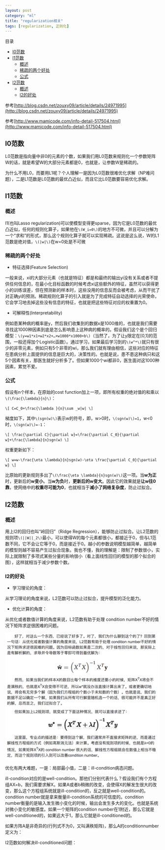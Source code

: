 ```yaml
---
layout: post
category: "ml"
title: "regularization相关"
tags: [regularization, 正则化]
---
```


目录

<!-- TOC -->

- [l0范数](#l0范数)
- [l1范数](#l1范数)
    - [概述](#概述)
    - [稀疏的两个好处](#稀疏的两个好处)
    - [公式](#公式)
- [l2范数](#l2范数)
    - [概述](#概述-1)
    - [l2的好处](#l2的好处)

<!-- /TOC -->

参考[http://blog.csdn.net/zouxy09/article/details/24971995](http://blog.csdn.net/zouxy09/article/details/24971995)

参考[http://www.mamicode.com/info-detail-517504.html](http://www.mamicode.com/info-detail-517504.html)

## l0范数

L0范数是指向量中非0的元素的个数，如果我们用L0范数来规则化一个参数矩阵W的话，就是希望W的大部分元素都是0，也就是，让参数W是稀疏的。

为什么不用L0，而要用L1呢？个人理解一是因为L0范数很难优化求解（NP难问题），二是L1范数是L0范数的最优凸近似，而且它比L0范数要容易优化求解。

## l1范数

### 概述

l1(也叫Lasso regularization)可以使模型变得更sparse，因为它是L0范数的最优凸近似，任何的规则化算子，如果他在`\(W_i=0\)`的地方不可微，并且可以分解为一个“求和”的形式，那么这个规则化算子就可以实现稀疏。这说是这么说，W的L1范数是绝对值，`\(|w|\)`在w=0处是不可微

### 稀疏的两个好处

+ 特征选择(Feature Selection)

一般来说，xi的大部分元素（也就是特征）都是和最终的输出yi没有关系或者不提供任何信息的，在最小化目标函数的时候考虑xi这些额外的特征，虽然可以获得更小的训练误差，但在预测新的样本时，这些没用的信息反而会被考虑，从而干扰了对正确yi的预测。稀疏规则化算子的引入就是为了完成特征自动选择的光荣使命，它会学习地去掉这些没有信息的特征，也就是把这些特征对应的权重置为0。

+ 可解释性(Interpretability)

例如患某种病的概率是y，然后我们收集到的数据x是1000维的，也就是我们需要寻找这1000种因素到底是怎么影响患上这种病的概率的。假设我们这个是个回归模型：`\(y=w1*x1+w2*x2+…+w1000*x1000+b\)`（当然了，为了让y限定在[0,1]的范围，一般还得加个Logistic函数）。通过学习，如果最后学习到的`\(w^*\)`就只有很少的非零元素，例如只有5个非零的wi，那么我们就有理由相信，这些对应的特征在患病分析上面提供的信息是巨大的，决策性的。也就是说，患不患这种病只和这5个因素有关，那医生就好分析多了。但如果1000个wi都非0，医生面对这1000种因素，累觉不爱。

### 公式

假设有n个样本，在原始的cost function加上一项，即所有权重的绝对值的和乘以`\(\frac{\lambda}{n}\)`：

`\[
C=C_0+\frac{\lambda }{n}\sum _w|w|
\]`

梯度如下，其中`\(sgn(w)\)`表示w的符号，即，w>0时，`\(sgn(w)\)=1`，w<0时，`\(sgn(w)\)=-1`：

`\[
\frac{\partial C}{\partial w}=\frac{\partial C_0}{\partial w}+\frac{\lambda}{n}sgn(w)
\]`

权重更新如下：

`\[
w=w-\frac{\eta \lambda}{n}sgn(w)-\eta \frac{\partial C_0}{\partial w}
\]`

比原始的更新规则多出了`\(\frac{\eta \lambda}{n}sgn(w)\)`这一项。当**w为正**时，更新后的**w变小**。当**w为负**时，**更新后的w变大**。因此它的效果就是**让w往0靠**，使网络中的**权重尽可能为0**，也就相当于**减小了网络复杂度**，防止过拟合。

## l2范数

### 概述

用上l2的回归也叫“岭回归”（Ridge Regression），能够防止过拟合。让L2范数的规则项`\(||W||_2\)`最小，可以使得W的每个元素都很小，都接近于0，但与L1范数不同，它不会让它等于0，而是接近于0。越小的参数说明模型越简单，越简单的模型则越不容易产生过拟合现象。我也不懂，我的理解是：限制了参数很小，实际上就限制了多项式某些分量的影响很小（看上面线性回归的模型的那个拟合的图），这样就相当于减少参数个数。

### l2的好处

+ 学习理论的角度：

从学习理论的角度来说，L2范数可以防止过拟合，提升模型的泛化能力。

+ 优化计算的角度：

从优化或者数值计算的角度来说，L2范数有助于处理 condition number不好的情况下矩阵求逆很困难的问题。

![l2-improve-condition-number.png](https://raw.githubusercontent.com/daiwk/dl.ai/master/c2/imgs/l2-improve-condition-number.png)

优化有两大难题，一是：局部最小值，二是：ill-condition病态问题。

ill-condition对应的是well-condition。那他们分别代表什么？假设我们有个方程组AX=b，我们需要求解X。如果A或者b稍微的改变，会使得X的解发生很大的改变，那么这个方程组系统就是ill-condition的，反之就是well-condition的。condition number就是拿来衡量ill-condition系统的可信度的。condition number衡量的是输入发生微小变化的时候，输出会发生多大的变化。也就是系统对微小变化的敏感度。如果一个矩阵的condition number在1附近，那么它就是well-conditioned的，如果远大于1，那么它就是ill-conditioned的。

如果方阵A是非奇异的(行列式不为0，又叫满秩矩阵)，那么A的conditionnumber定义为：


l2范数如何解决ill-conditioned问题：

